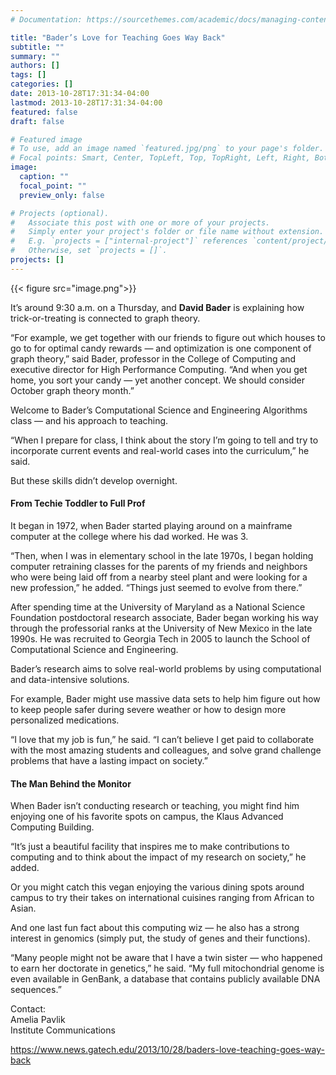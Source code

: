 ```yaml
---
# Documentation: https://sourcethemes.com/academic/docs/managing-content/

title: "Bader’s Love for Teaching Goes Way Back"
subtitle: ""
summary: ""
authors: []
tags: []
categories: []
date: 2013-10-28T17:31:34-04:00
lastmod: 2013-10-28T17:31:34-04:00
featured: false
draft: false

# Featured image
# To use, add an image named `featured.jpg/png` to your page's folder.
# Focal points: Smart, Center, TopLeft, Top, TopRight, Left, Right, BottomLeft, Bottom, BottomRight.
image:
  caption: ""
  focal_point: ""
  preview_only: false

# Projects (optional).
#   Associate this post with one or more of your projects.
#   Simply enter your project's folder or file name without extension.
#   E.g. `projects = ["internal-project"]` references `content/project/deep-learning/index.md`.
#   Otherwise, set `projects = []`.
projects: []
---
```


{{< figure src="image.png">}}

It’s around 9:30 a.m. on a Thursday, and **David Bader** is explaining how trick-or-treating is connected to graph theory.       

“For example, we get together with our friends to figure out which houses to go to for optimal candy rewards — and optimization is one component of graph theory,” said Bader, professor in the College of Computing and executive director for High Performance Computing. “And when you get home, you sort your candy — yet another concept. We should consider October graph theory month.”  

Welcome to Bader’s Computational Science and Engineering Algorithms class — and his approach to teaching.  

“When I prepare for class, I think about the story I’m going to tell and try to incorporate current events and real-world cases into the curriculum,” he said.

But these skills didn’t develop overnight.

#### From Techie Toddler to Full Prof ####

It began in 1972, when Bader started playing around on a mainframe computer at the college where his dad worked. He was 3.

“Then, when I was in elementary school in the late 1970s, I began holding computer retraining classes for the parents of my friends and neighbors who were being laid off from a nearby steel plant and were looking for a new profession,” he added. “Things just seemed to evolve from there.”

After spending time at the University of Maryland as a National Science Foundation postdoctoral research associate, Bader began working his way through the professorial ranks at the University of New Mexico in the late 1990s. He was recruited to Georgia Tech in 2005 to launch the School of Computational Science and Engineering.

Bader’s research aims to solve real-world problems by using computational and data-intensive solutions.

For example, Bader might use massive data sets to help him figure out how to keep people safer during severe weather or how to design more personalized medications.

“I love that my job is fun,” he said. “I can’t believe I get paid to collaborate with the most amazing students and colleagues, and solve grand challenge problems that have a lasting impact on society.”

#### The Man Behind the Monitor ####

When Bader isn’t conducting research or teaching, you might find him enjoying one of his favorite spots on campus, the Klaus Advanced Computing Building.

“It’s just a beautiful facility that inspires me to make contributions to computing and to think about the impact of my research on society,” he added.

Or you might catch this vegan enjoying the various dining spots around campus to try their takes on international cuisines ranging from African to Asian.

And one last fun fact about this computing wiz — he also has a strong interest in genomics (simply put, the study of genes and their functions).

“Many people might not be aware that I have a twin sister — who happened to earn her doctorate in genetics,” he said. “My full mitochondrial genome is even available in GenBank, a database that contains publicly available DNA sequences.”

Contact:     
Amelia Pavlik    
Institute Communications    

https://www.news.gatech.edu/2013/10/28/baders-love-teaching-goes-way-back
